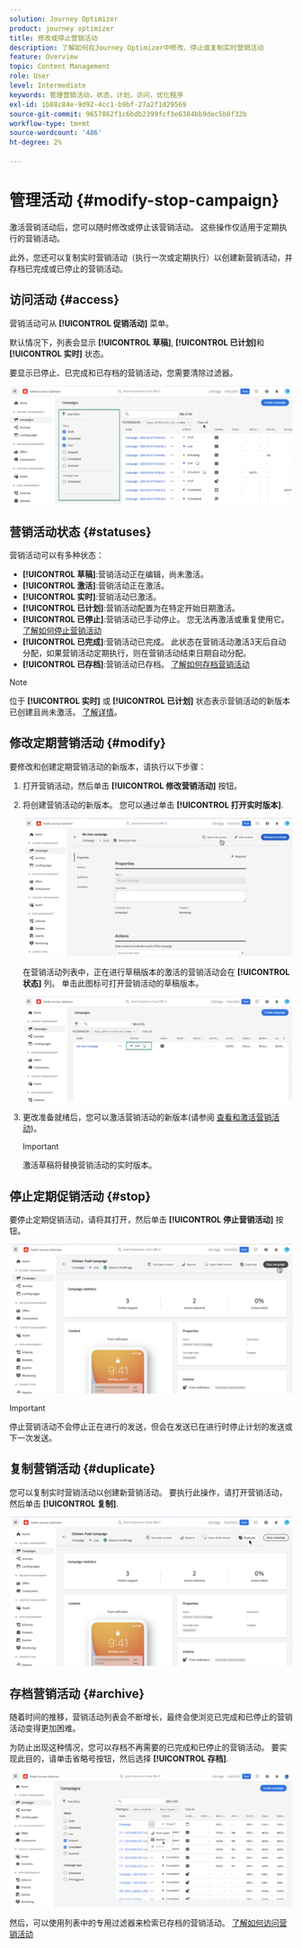 ```yaml
---
solution: Journey Optimizer
product: journey optimizer
title: 修改或停止营销活动
description: 了解如何在Journey Optimizer中修改、停止或复制实时营销活动
feature: Overview
topic: Content Management
role: User
level: Intermediate
keywords: 管理营销活动，状态，计划，访问，优化程序
exl-id: 1b88c84e-9d92-4cc1-b9bf-27a2f1d29569
source-git-commit: 9657862f1c6bdb2399fcf3e6384bb9dec5b8f32b
workflow-type: tm+mt
source-wordcount: '486'
ht-degree: 2%

---
```


# 管理活动 {#modify-stop-campaign}

激活营销活动后，您可以随时修改或停止该营销活动。 这些操作仅适用于定期执行的营销活动。

此外，您还可以复制实时营销活动（执行一次或定期执行）以创建新营销活动，并存档已完成或已停止的营销活动。

## 访问活动 {#access}

营销活动可从 **[!UICONTROL 促销活动]** 菜单。

默认情况下，列表会显示 **[!UICONTROL 草稿]**, **[!UICONTROL 已计划]**&#x200B;和 **[!UICONTROL 实时]** 状态。

要显示已停止、已完成和已存档的营销活动，您需要清除过滤器。

![](assets/create-campaign-list.png)

## 营销活动状态 {#statuses}

营销活动可以有多种状态：

* **[!UICONTROL 草稿]**:营销活动正在编辑，尚未激活。
* **[!UICONTROL 激活]**:营销活动正在激活。
* **[!UICONTROL 实时]**:营销活动已激活。
* **[!UICONTROL 已计划]**:营销活动配置为在特定开始日期激活。
* **[!UICONTROL 已停止]**:营销活动已手动停止。 您无法再激活或重复使用它。 [了解如何停止营销活动](modify-stop-campaign.md#stop)
* **[!UICONTROL 已完成]**:营销活动已完成。 此状态在营销活动激活3天后自动分配，如果营销活动定期执行，则在营销活动结束日期自动分配。
* **[!UICONTROL 已存档]**:营销活动已存档。 [了解如何存档营销活动](modify-stop-campaign.md#archive)

>[!NOTE]
>
>位于 **[!UICONTROL 实时]** 或 **[!UICONTROL 已计划]** 状态表示营销活动的新版本已创建且尚未激活。 [了解详情](modify-stop-campaign.md#modify)。

## 修改定期营销活动 {#modify}

要修改和创建定期营销活动的新版本，请执行以下步骤：

1. 打开营销活动，然后单击 **[!UICONTROL 修改营销活动]** 按钮。

1. 将创建营销活动的新版本。 您可以通过单击 **[!UICONTROL 打开实时版本]**.

   ![](assets/create-campaign-draft.png)

   在营销活动列表中，正在进行草稿版本的激活的营销活动会在 **[!UICONTROL 状态]** 列。 单击此图标可打开营销活动的草稿版本。

   ![](assets/create-campaign-edit-list.png)

1. 更改准备就绪后，您可以激活营销活动的新版本(请参阅 [查看和激活营销活动](create-campaign.md#review-activate))。

   >[!IMPORTANT]
   >
   >激活草稿将替换营销活动的实时版本。

## 停止定期促销活动 {#stop}

要停止定期促销活动，请将其打开，然后单击 **[!UICONTROL 停止营销活动]** 按钮。

![](assets/create-campaign-stop.png)

>[!IMPORTANT]
>
>停止营销活动不会停止正在进行的发送，但会在发送已在进行时停止计划的发送或下一次发送。

<!-- inbound campaign (inapp): can stop and resume -->

## 复制营销活动 {#duplicate}

您可以复制实时营销活动以创建新营销活动。 要执行此操作，请打开营销活动，然后单击 **[!UICONTROL 复制]**.

![](assets/create-campaign-duplicate.png)

## 存档营销活动 {#archive}

随着时间的推移，营销活动列表会不断增长，最终会使浏览已完成和已停止的营销活动变得更加困难。

为防止出现这种情况，您可以存档不再需要的已完成和已停止的营销活动。 要实现此目的，请单击省略号按钮，然后选择 **[!UICONTROL 存档]**.

![](assets/create-campaign-archive.png)

然后，可以使用列表中的专用过滤器来检索已存档的营销活动。 [了解如何访问营销活动](get-started-with-campaigns.md#access)
